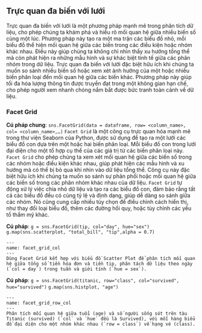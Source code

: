 ## Trực quan đa biến với lưới
Trực quan đa biến với lưới là một phương pháp mạnh mẽ trong phân tích dữ liệu, cho phép chúng ta khám phá và hiểu rõ mối quan hệ giữa nhiều biến số cùng một lúc. Phương pháp này tạo ra một ma trận các biểu đồ nhỏ, mỗi biểu đồ thể hiện mối quan hệ giữa các biến trong các điều kiện hoặc nhóm khác nhau. Điều này giúp chúng ta không chỉ nhìn thấy xu hướng tổng thể mà còn phát hiện ra những mẫu hình và sự khác biệt tinh tế giữa các phân nhóm trong dữ liệu. Trực quan đa biến với lưới đặc biệt hữu ích khi chúng ta muốn so sánh nhiều biến số hoặc xem xét ảnh hưởng của một hoặc nhiều biến phân loại đến mối quan hệ giữa các biến khác. Phương pháp này giúp tối đa hóa lượng thông tin được truyền đạt trong một không gian hạn chế, cho phép người xem nhanh chóng nắm bắt được bức tranh toàn cảnh về dữ liệu.


### Facet Grid
**Cú pháp chung**: `sns.FacetGrid(data = dataframe, row= <column_name>, col= <column_name>,…)`
`Facet Grid` là một công cụ trực quan hóa mạnh mẽ trong thư viện Seaborn của Python, được sử dụng để tạo ra một lưới các biểu đồ con dựa trên một hoặc hai biến phân loại. Mỗi biểu đồ con trong lưới đại diện cho một tổ hợp cụ thể của các giá trị từ các biến phân loại này. `Facet Grid` cho phép chúng ta xem xét mối quan hệ giữa các biến số trong các nhóm hoặc điều kiện khác nhau, giúp phát hiện các mẫu hình và xu hướng mà có thể bị bỏ qua khi nhìn vào dữ liệu tổng thể. Công cụ này đặc biệt hữu ích khi chúng ta muốn so sánh sự phân phối hoặc mối quan hệ giữa các biến số trong các phân nhóm khác nhau của dữ liệu. `Facet Grid` tự động xử lý việc chia nhỏ dữ liệu và tạo ra các biểu đồ con, đảm bảo rằng tất cả các biểu đồ đều có cùng tỷ lệ và định dạng, giúp dễ dàng so sánh giữa các nhóm. Nó cũng cung cấp nhiều tùy chọn để điều chỉnh cách hiển thị, như thay đổi loại biểu đồ, thêm các đường hồi quy, hoặc tùy chỉnh các yếu tố thẩm mỹ khác.

**Cú pháp**: `g = sns.FacetGrid(tip, col="day", hue="sex")`
             `g.map(sns.scatterplot, "total_bill", "tip",alpha = 0.7)`
```{figure} ../img/facet_grid_col.png
---
name: facet_grid_col
---
Dùng Facet Grid kết hợp với biểu đồ Scatter Plot để phân tích mối quan hệ giữa tổng số tiền hóa đơn và tiền tip, phân tách dữ liệu theo ngày (`col = day`) trong tuần và giới tính (`hue = sex`).
```

**Cú pháp**: `g = sns.FacetGrid(titanic, row="class", col="survived", hue="survived")`
             `g.map(sns.histplot, "age")`
```{figure} ../img/facet_grid_row_col.png
---
name: facet_grid_row_col
---
Phân tích mối quan hệ giữa tuổi (age) và số người sống sót trên tàu Titanic (survived) (`col` và `hue` đều là Survived), với mỗi hàng biểu đồ đại diện cho một nhóm khác nhau (`row = class`) về hạng vé (class).
```